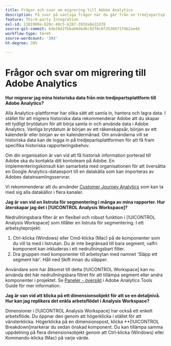 ```yaml
---
title: Frågor och svar om migrering till Adobe Analytics
description: Få svar på vanliga frågor när du går från en tredjepartsplattform till Adobe.
feature: Third-party Integration
exl-id: 1201909e-b20c-48c5-b287-393da8e22d78
source-git-commit: 6de20d2fbbab6ded6c92f0c6f3536671f4b2ae46
workflow-type: tm+mt
source-wordcount: '393'
ht-degree: 39%

---
```


# Frågor och svar om migrering till Adobe Analytics

**Hur migrerar jag mina historiska data från min tredjepartsplattform till Adobe Analytics?**

Alla Analytics-plattformar har olika sätt att samla in, hantera och lagra data. I stället för att migrera historiska data rekommenderar Adobe att du skapar ett tydligt brytdatum för att börja samla in och använda data i Adobe Analytics. Vanliga brytdatum är början av ett räkenskapsår, början av ett kalenderår eller början av en kalendermånad. Om användarna vill se historiska data kan de logga in på tredjepartsplattformen för att få fram specifika historiska rapporteringsbehov.

Om din organisation är van vid att få historisk information porterad till Adobe ska du kontakta ditt kontoteam på Adobe. En implementeringskonsult kan samarbeta med organisationen för att översätta en Google Analytics-dataexport till en datakälla som kan importeras av Adobes datainsamlingsservrar.

Vi rekommenderar att du använder [Customer Journey Analytics](https://experienceleague.adobe.com/docs/analytics-platform/using/cja-overview/cja-overview.html) som kan ta med sig alla datakällor i flera kanaler.

**Jag är van vid en listruta för segmentering i många av mina rapporter. Hur återskapar jag det i [!UICONTROL Analysis Workspace]?**

Nedrullningsbara filter är en flexibel och robust funktion i [!UICONTROL Analysis Workspace] som tillåter en listruta för segmentering. I ett arbetsyteprojekt:

1. Ctrl-klicka (Windows) eller Cmd-klicka (Mac) på de komponenter som du vill ta med i listrutan. Du är inte begränsad till bara segment; valfri komponent kan inkluderas i ett nedrullningsbart filter.
2. Dra gruppen med komponenter till arbetsytan med namnet &#39;Släpp ett segment här&#39;. Håll ned Skift innan du släpper.

Användare som har åtkomst till detta [!UICONTROL Workspace] kan nu använda det här nedrullningsbara filtret för att tillämpa segment eller andra komponenter i projektet. Se [Paneler - översikt](/help/analyze/analysis-workspace/c-panels/panels.md) i Adobe Analytics Tools Guide för mer information.

**Jag är van vid att klicka på ett dimensionsobjekt för att se en detaljnivå. Hur kan jag replikera det enkla arbetsflödet i Analysis Workspace?**

Dimensioner i [!UICONTROL Analysis Workspace] har också ett enkelt arbetsflöde. Du öppnar den genom att högerklicka i stället för att vänsterklicka. Högerklicka på en dimensionspost, klicka **[!UICONTROL Breakdown]markerar du sedan önskad komponent. Du kan tillämpa samma uppdelning på flera dimensionsobjekt genom att Ctrl-klicka (Windows) eller Kommando-klicka (Mac) på varje värde.
